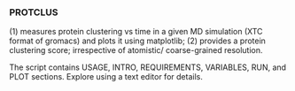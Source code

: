 ### PROTCLUS
(1) measures protein clustering vs time in a given MD simulation (XTC format of gromacs) and plots it using matplotlib; 
(2) provides a protein clustering score; irrespective of atomistic/ coarse-grained resolution. 

The script contains USAGE, INTRO, REQUIREMENTS, VARIABLES, RUN, and PLOT sections. Explore using a text editor for details. 
